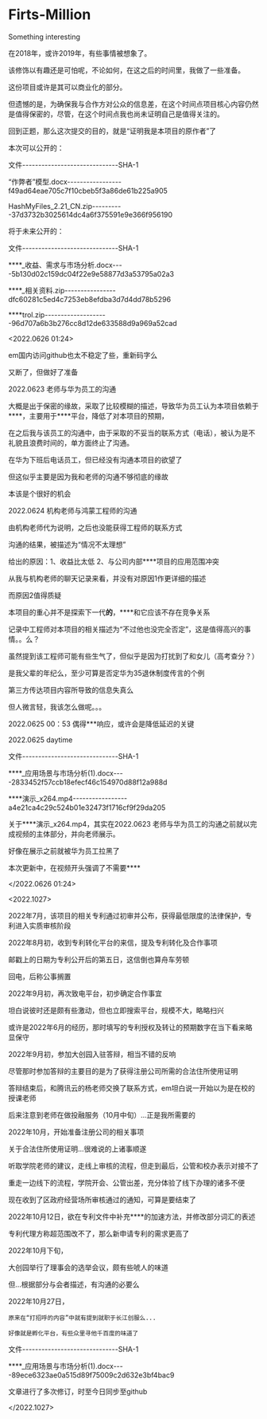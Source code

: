 # Firts-Million
Something interesting

在2018年，或许2019年，有些事情被想象了。

该修饰以有趣还是可怕呢，不论如何，在这之后的时间里，我做了一些准备。

这份项目或许是其可以商业化的部分。

但遗憾的是，为确保我与合作方对公众的信息差，在这个时间点项目核心内容仍然是值得保密的，尽管，在这个时间点我也尚未证明自己是值得关注的。

回到正题，那么这次提交的目的，就是“证明我是本项目的原作者”了

本次可以公开的：

文件------------------------------SHA-1

“作弊者”模型.docx-----------------f49ad64eae705c7f10cbeb5f3a86de61b225a905

HashMyFiles_2.21_CN.zip----------37d3732b3025614dc4a6f375591e9e366f956190

将于未来公开的：

文件------------------------------SHA-1
  
****_收益、需求与市场分析.docx----5b130d02c159dc04f22e9e58877d3a53795a02a3
  
****_相关资料.zip----------------dfc60281c5ed4c7253eb8efdba3d7d4dd78b5296
  
****trol.zip--------------------96d707a6b3b276cc8d12de633588d9a969a52cad

<2022.0626 01:24>

em国内访问github也太不稳定了些，重新码字么

又断了，但做好了准备

2022.0623 老师与华为员工的沟通

大概是出于保密的缘故，采取了比较模糊的描述，导致华为员工认为本项目依赖于****，主要用于****平台，降低了对本项目的预期，

在之后我与该员工的沟通中，由于采取的不妥当的联系方式（电话），被认为是不礼貌且浪费时间的，单方面终止了沟通。

在华为下班后电话员工，但已经没有沟通本项目的欲望了

但这似乎主要是因为我和老师的沟通不够彻底的缘故

本该是个很好的机会

2022.0624 机构老师与鸿蒙工程师的沟通

由机构老师代为说明，之后也没能获得工程师的联系方式

沟通的结果，被描述为“情况不太理想”

给出的原因：1、收益比太低 2、与公司内部****项目的应用范围冲突

从我与机构老师的聊天记录来看，并没有对原因1作更详细的描述

而原因2值得质疑

本项目的重心并不是探索下一代****的****，****和它应该不存在竞争关系

记录中工程师对本项目的相关描述为“不过他也没完全否定”，这是值得高兴的事情。。么？

虽然提到该工程师可能有些生气了，但似乎是因为打扰到了和女儿（高考查分？）

是我父辈的年纪么，至少可算是否定华为35退休制度传言的个例


第三方传达项目内容所导致的信息失真么

但人微言轻，我该怎么做呢。。。

2022.0625 00：53 偶得***响应，或许会是降低延迟的关键

2022.0625 daytime

文件------------------------------SHA-1

****_应用场景与市场分析(1).docx----2833452f57ccb18efecf46c154970d88f12a988d

****演示_x264.mp4-----------------a4e21ca4c29c524b01e32473f1716cf9f29da205

关于****演示_x264.mp4，其实在2022.0623 老师与华为员工的沟通之前就以完成视频的主体部分，并向老师展示。

好像在展示之前就被华为员工拉黑了

本次更新中，在视频开头强调了不需要****

</2022.0626 01:24>

<2022.1027>

2022年7月，该项目的相关专利通过初审并公布，获得最低限度的法律保护，专利进入实质审核阶段

2022年8月初，收到专利转化平台的来信，提及专利转化及合作事项

  邮戳上的日期为专利公开后的第五日，这信倒也算舟车劳顿
  
  回电，后称公事搁置
  
  
2022年9月初，再次致电平台，初步确定合作事宜

  坦白说彼时还是颇有些激动，但也立即搜索平台，规模不大，略略扫兴
  
  或许是2022年6月的经历，那时填写的专利授权及转让的预期数字在当下看来略显保守
  
  
2022年9月初，参加大创园入驻答辩，相当不错的反响

  尽管那时参加答辩的主要目的是为了获得注册公司所需的合法住所使用证明
  
  答辩结束后，和腾讯云的杨老师交换了联系方式，em坦白说一开始以为是在校的授课老师
  
  后来注意到老师在做投融服务（10月中旬）...正是我所需要的
  
2022年10月，开始准备注册公司的相关事项

  关于合法住所使用证明...很难说的上诸事顺遂
  
  听取学院老师的建议，走线上审核的流程，但走到最后，公管和校办表示对接不了
  
  重走一边线下的流程，学院开会、公管出差，充分体验了线下办理的诸多不便
  
  现在收到了区政府经营场所审核通过的通知，可算是要结束了

2022年10月12日，欲在专利文件中补充****的加速方法，并修改部分词汇的表述
  
  专利代理方称超范围改不了，那么新申请专利的需求更高了
  
2022年10月下旬，

  大创园举行了理事会的选举会议，颇有些唬人的味道
  
  但...根据部分与会者描述，有沟通的必要么
  
2022年10月27日，

    原来在“打招呼的内容”中就有提到就职于长江创服么...
    
    好像就是孵化平台，有些众里寻他千百度的味道了
    
文件------------------------------SHA-1

****_应用场景与市场分析(1).docx----89ece6323ae0a515d89f75009c2d632e3bf4bac9

文章进行了多次修订，时至今日同步至github
    
</2022.1027>
